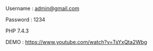Username : admin@gmail.com

Password : 1234

PHP 7.4.3

DEMO : https://www.youtube.com/watch?v=TsYxQta2Wbg
